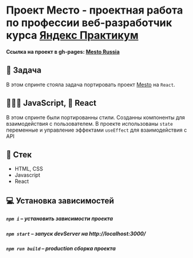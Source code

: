 # Проект Место - проектная работа по профессии веб-разработчик курса [Яндекс Практикум](https://praktikum.yandex.ru 'Яндекс Практикум')

**Ссылка на проект в gh-pages: [Mesto Russia](https://comediant24.github.io/mesto/)**

## 📖 Задача

В этом спринте стояла задача портировать проект [Mesto](https://github.com/Comediant24/mesto) на `React`.

## 👨🏻‍💻 JavaScript, 🚀 React

В этом спринте были портированны стили. Созданны компоненты для взаимодействия с пользователем.
В проекте использованы `state` переменные и управление эффектами `useEffect` для взаимодействия с API

## 📃 Стек

- HTML, CSS
- Javascript
- React

## 💻 Установка зависимостей

##### `npm i` – установить зависимости проекта

##### `npm start` – запуск devServer на http://localhost:3000/

##### `npm run build` – production сборка проекта
